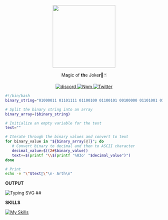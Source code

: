 <div id="header" align="center">
  <img src=https://github.com/4i8/4i8/assets/76555623/69991054-bad8-425d-b85a-471ecc351209" width="200"/>
	<p> M<strong>a</strong>gic of <strong>th</strong>e Joke<strong>r</strong>🎩🃏</p>
  <div id="badges">
<a href="https://discord.com/users/599882913064026153#804291489319616512">
    <img src="https://img.shields.io/badge/discord-black?style=for-the-badge&logo=discord&logoColor=white" alt="discord"/>
  </a>
  <a href="https://www.npmjs.com/~iarth">
    <img src="https://img.shields.io/badge/npm-black?style=for-the-badge&logo=npm&logoColor=white" alt="Npm"/>
  </a>
  <a href="https://twitter.com/rrarth">
    <img src="https://img.shields.io/badge/Twitter-black?style=for-the-badge&logo=twitter&logoColor=white" alt="Twitter"/>
  </a>
</div>
</div>

 ```bash
#!/bin/bash
binary_string="01000011 01101111 01100100 01100101 00100000 01101001 01110011 00100000 01110100 01101000 01100101 00100000 01100011 01101001 01100111 01100001 01110010 01100101 01110100 01110100 01100101 00100000 01110100 01101000 01100001 01110100 00100000 01101110 01100101 01110110 01100101 01110010 00100000 01101100 01100101 01100001 01110110 01100101 01110011 00100000 01101101 01111001 00100000 01101000 01100001 01101110 01100100 "

# Split the binary string into an array
binary_array=($binary_string)

# Initialize an empty variable for the text
text=""

# Iterate through the binary values and convert to text
for binary_value in "${binary_array[@]}"; do
    # Convert binary to decimal and then to ASCII character
    decimal_value=$((2#$binary_value))
    text+=$(printf "\\$(printf '%03o' "$decimal_value")")
done

# Print
echo -e "\"$text🚬\"\n- Arth\n"
```
<p><strong>OUTPUT</strong></p>
<img src="https://readme-typing-svg.herokuapp.com/?font=Fira+Code&duration=3000&pause=10&multiline=true&repeat=false&width=715&lines=%22Code+is+the+cigarette+that+never+leaves+my+hand%F0%9F%9A%AC%22;-+Arth" alt="Typing SVG" />
##
<p><strong>SKILLS</strong></p>

[![My Skills](https://skillicons.dev/icons?i=js,html,css,wasm,py,rust,ts,nodejs,deno,regex,electron,express,graphql,jquery,react,redux,nextjs,sass,bootstrap,materialui,tailwind,mongodb,mysql,postgres,sqlite,prisma,linux,bash,nginx,docker,git,github,postman,neovim,vscode,gcp)](https://skillicons.dev)
